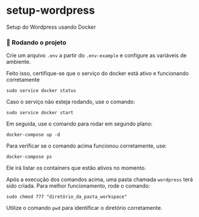 # setup-wordpress
Setup do Wordpress usando Docker

### 🎲 Rodando o projeto

Crie um arquivo `.env` a partir do `.env-example` e configure as variáveis de ambiente.

Feito isso, certifique-se que o serviço do docker está ativo e funcionando corretamente
```
sudo service docker status
```

Caso o serviço não esteja rodando, use o comando:
```
sudo service docker start
```

Em seguida, use o comando para rodar em segundo plano:
```
docker-compose up -d
```

Para verificar se o comando acima funcionou corretamente, use:
```
docker-compose ps
```

Ele irá listar os containers que estão ativos no momento.

Após a execução dos comandos acima, uma pasta chamada `wordpress` terá sido criada. Para melhor funcionamento, rode o comando:
```
sudo chmod 777 "diretório_da_pasta_workspace"
```

Utilize o comando `pwd` para identificar o diretório corretamente.
